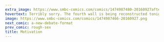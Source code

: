```yaml
---
extra_image: https://www.smbc-comics.com/comics/1474987480-20160927after.png
hovertext: Terribly sorry. The fourth wall is being reconstructed tonight and should be ready to go tomorrow morning.
image: https://www.smbc-comics.com/comics/1474987466-20160927.png
next_comic: a-new-debate-format
prev_comic: rough-sex
title: Motivation
---
```


